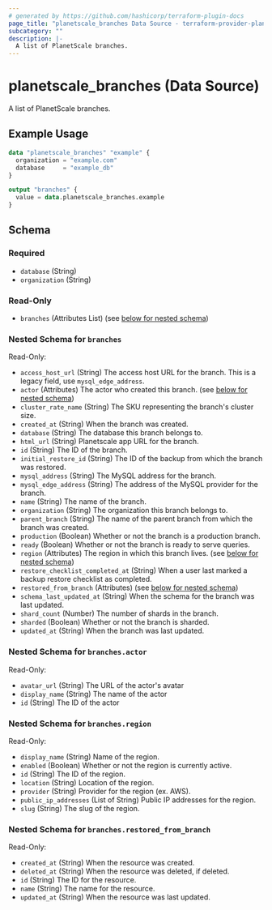 ```yaml
---
# generated by https://github.com/hashicorp/terraform-plugin-docs
page_title: "planetscale_branches Data Source - terraform-provider-planetscale"
subcategory: ""
description: |-
  A list of PlanetScale branches.
---
```


# planetscale_branches (Data Source)

A list of PlanetScale branches.

## Example Usage

```terraform
data "planetscale_branches" "example" {
  organization = "example.com"
  database     = "example_db"
}

output "branches" {
  value = data.planetscale_branches.example
}
```

<!-- schema generated by tfplugindocs -->
## Schema

### Required

- `database` (String)
- `organization` (String)

### Read-Only

- `branches` (Attributes List) (see [below for nested schema](#nestedatt--branches))

<a id="nestedatt--branches"></a>
### Nested Schema for `branches`

Read-Only:

- `access_host_url` (String) The access host URL for the branch. This is a legacy field, use `mysql_edge_address`.
- `actor` (Attributes) The actor who created this branch. (see [below for nested schema](#nestedatt--branches--actor))
- `cluster_rate_name` (String) The SKU representing the branch's cluster size.
- `created_at` (String) When the branch was created.
- `database` (String) The database this branch belongs to.
- `html_url` (String) Planetscale app URL for the branch.
- `id` (String) The ID of the branch.
- `initial_restore_id` (String) The ID of the backup from which the branch was restored.
- `mysql_address` (String) The MySQL address for the branch.
- `mysql_edge_address` (String) The address of the MySQL provider for the branch.
- `name` (String) The name of the branch.
- `organization` (String) The organization this branch belongs to.
- `parent_branch` (String) The name of the parent branch from which the branch was created.
- `production` (Boolean) Whether or not the branch is a production branch.
- `ready` (Boolean) Whether or not the branch is ready to serve queries.
- `region` (Attributes) The region in which this branch lives. (see [below for nested schema](#nestedatt--branches--region))
- `restore_checklist_completed_at` (String) When a user last marked a backup restore checklist as completed.
- `restored_from_branch` (Attributes) (see [below for nested schema](#nestedatt--branches--restored_from_branch))
- `schema_last_updated_at` (String) When the schema for the branch was last updated.
- `shard_count` (Number) The number of shards in the branch.
- `sharded` (Boolean) Whether or not the branch is sharded.
- `updated_at` (String) When the branch was last updated.

<a id="nestedatt--branches--actor"></a>
### Nested Schema for `branches.actor`

Read-Only:

- `avatar_url` (String) The URL of the actor's avatar
- `display_name` (String) The name of the actor
- `id` (String) The ID of the actor


<a id="nestedatt--branches--region"></a>
### Nested Schema for `branches.region`

Read-Only:

- `display_name` (String) Name of the region.
- `enabled` (Boolean) Whether or not the region is currently active.
- `id` (String) The ID of the region.
- `location` (String) Location of the region.
- `provider` (String) Provider for the region (ex. AWS).
- `public_ip_addresses` (List of String) Public IP addresses for the region.
- `slug` (String) The slug of the region.


<a id="nestedatt--branches--restored_from_branch"></a>
### Nested Schema for `branches.restored_from_branch`

Read-Only:

- `created_at` (String) When the resource was created.
- `deleted_at` (String) When the resource was deleted, if deleted.
- `id` (String) The ID for the resource.
- `name` (String) The name for the resource.
- `updated_at` (String) When the resource was last updated.

